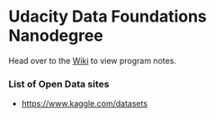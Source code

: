 # Udacity Data Foundations Nanodegree

Head over to the [Wiki](https://github.com/lionelmann/dfnd/wiki) to view program notes.

### List of Open Data sites

* https://www.kaggle.com/datasets
